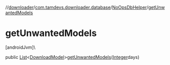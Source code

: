 //[downloader](../../../index.md)/[com.tamdevs.downloader.database](../index.md)/[NoOpsDbHelper](index.md)/[getUnwantedModels](get-unwanted-models.md)

# getUnwantedModels

[androidJvm]\

public [List](https://developer.android.com/reference/kotlin/java/util/List.html)&lt;[DownloadModel](../-download-model/index.md)&gt;[getUnwantedModels](get-unwanted-models.md)([Integer](https://developer.android.com/reference/kotlin/java/lang/Integer.html)days)
